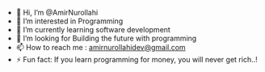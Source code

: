 - 👋 Hi, I’m @AmirNurollahi
- 👀 I’m interested in Programming
- 🌱 I’m currently learning software development
- 💞️ I’m looking for Building the future with programming
- 📫 How to reach me : amirnurollahidev@gmail.com
- ⚡ Fun fact: If you learn programming for money, you will never get rich..!

<!---
AmirNurollahi/AmirNurollahi is a ✨ special ✨ repository because its `README.md` (this file) appears on your GitHub profile.
You can click the Preview link to take a look at your changes.
--->
